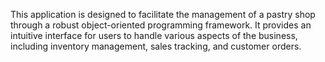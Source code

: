 This application is designed to facilitate the management of a pastry shop through a robust object-oriented programming framework. It provides an intuitive interface for users to handle various aspects of the business, including inventory management, sales tracking, and customer orders.
